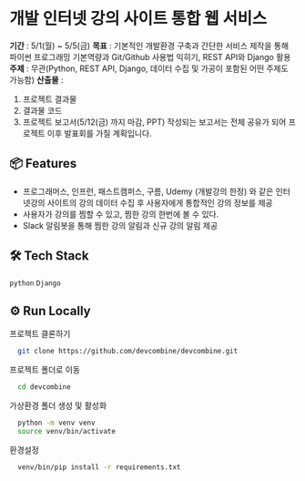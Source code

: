 
# 개발 인터넷 강의 사이트 통합 웹 서비스

**기간** : 5/1(월) ~ 5/5(금)
**목표** : 기본적인 개발환경 구축과 간단한 서비스 제작을 통해 파이썬 프로그래밍 기본역량과 Git/Github 사용법 익히기, REST API와 Django 활용
**주제** : 무관(Python, REST API, Django, 데이터 수집 및 가공이 포함된 어떤 주제도 가능함)
**산출물** :
1. 프로젝트 결과물
2. 결과물 코드
3. 프로젝트 보고서(5/12(금) 까지 마감, PPT)
  작성되는 보고서는 전체 공유가 되어 프로젝트 이후 발표회를 가질 계획입니다.

## 📦  Features
* 프로그래머스, 인프런, 패스트캠퍼스, 구름, Udemy (개발강의 한정) 와 같은 인터넷강의 사이트의 강의 데이터 수집 후 사용자에게 통합적인 강의 정보를 제공 
* 사용자가 강의를 찜할 수 있고, 찜한 강의 한번에 볼 수 있다.
* Slack 알림봇을 통해 찜한 강의 알림과 신규 강의 알림 제공

## 🛠️ Tech Stack

`python` `Django`


## ⚙️ Run Locally

프로젝트 클론하기

```bash
  git clone https://github.com/devcombine/devcombine.git
```

프로젝트 폴더로 이동

```bash
  cd devcombine
```

가상환경 폴더 생성 및 활성화

```bash
  python -m venv venv
  source venv/bin/activate
```

환경설정

```bash
  venv/bin/pip install -r requirements.txt
```

